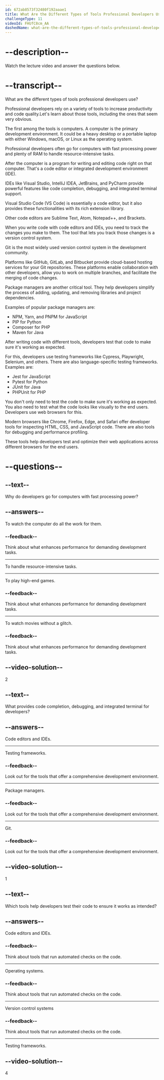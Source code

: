 ```yaml
---
id: 672ab8573f32480f192aaae1
title: What Are the Different Types of Tools Professional Developers Use?
challengeType: 11
videoId: FHUfC8cm_AA
dashedName: what-are-the-different-types-of-tools-professional-developers-use
---
```


# --description--

Watch the lecture video and answer the questions below.

# --transcript--

What are the different types of tools professional developers use?

Professional developers rely on a variety of tools to increase productivity and code quality.Let's learn about those tools, including the ones that seem very obvious.

The first among the tools is computers. A computer is the primary development environment. It could be a heavy desktop or a portable laptop with either Windows, macOS, or Linux as the operating system.

Professional developers often go for computers with fast processing power and plenty of RAM to handle resource-intensive tasks.

After the computer is a program for writing and editing code right on that computer. That's a code editor or integrated development environment (IDE).

IDEs like Visual Studio, IntelliJ IDEA, JetBrains, and PyCharm provide powerful features like code completion, debugging, and integrated terminal support.

Visual Studio Code (VS Code) is essentially a code editor, but it also provides these functionalities with its rich extension library.

Other code editors are Sublime Text, Atom, Notepad++, and Brackets.

When you write code with code editors and IDEs, you need to track the changes you make to them. The tool that lets you track those changes is a version control system.

Git is the most widely used version control system in the development community.

Platforms like GitHub, GitLab, and Bitbucket provide cloud-based hosting services for your Git repositories. These platforms enable collaboration with other developers, allow you to work on multiple branches, and facilitate the merging of code changes.

Package managers are another critical tool. They help developers simplify the process of adding, updating, and removing libraries and project dependencies.

Examples of popular package managers are:

* NPM, Yarn, and PNPM for JavaScript
* PIP for Python
* Composer for PHP
* Maven for Java

After writing code with different tools, developers test that code to make sure it's working as expected.

For this, developers use testing frameworks like Cypress, Playwright, Selenium, and others. There are also language-specific testing frameworks. Examples are:

* Jest for JavaScript
* Pytest for Python
* JUnit for Java
* PHPUnit for PHP

You don't only need to test the code to make sure it's working as expected. You also need to test what the code looks like visually to the end users. Developers use web browsers for this.

Modern browsers like Chrome, Firefox, Edge, and Safari offer developer tools for inspecting HTML, CSS, and JavaScript code. There are also tools for debugging and performance profiling.

These tools help developers test and optimize their web applications across different browsers for the end users.

# --questions--

## --text--

Why do developers go for computers with fast processing power?

## --answers--

To watch the computer do all the work for them.

### --feedback--

Think about what enhances performance for demanding development tasks.

---

To handle resource-intensive tasks.

---

To play high-end games.

### --feedback--

Think about what enhances performance for demanding development tasks.

---

To watch movies without a glitch.

### --feedback--

Think about what enhances performance for demanding development tasks.

## --video-solution--

2

## --text--

What provides code completion, debugging, and integrated terminal for developers?

## --answers--

Code editors and IDEs.

---

Testing frameworks.

### --feedback--

Look out for the tools that offer a comprehensive development environment.

---

Package managers.

### --feedback--

Look out for the tools that offer a comprehensive development environment.

---

Git.

### --feedback--

Look out for the tools that offer a comprehensive development environment.

## --video-solution--

1

## --text--

Which tools help developers test their code to ensure it works as intended?

## --answers--

Code editors and IDEs.

### --feedback--

Think about tools that run automated checks on the code.

---

Operating systems.

### --feedback--

Think about tools that run automated checks on the code.

---

Version control systems

### --feedback--

Think about tools that run automated checks on the code.

---

Testing frameworks.

## --video-solution--

4
